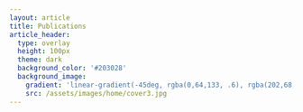 ```yaml
---
layout: article
title: Publications
article_header:
  type: overlay
  height: 100px
  theme: dark
  background_color: '#203028'
  background_image:
    gradient: 'linear-gradient(-45deg, rgba(0,64,133, .6), rgba(202,68,235, .4))'
    src: /assets/images/home/cover3.jpg
---
```


<!-- ### PhD thesis

{% bibliography --file _refs.bib -q @phdthesis %}

### Academic journals

{% bibliography --file _refs.bib -q @article %}

### Conference proceedings

{% bibliography --file _refs.bib -q @inproceedings %} -->
